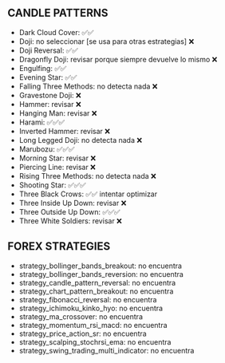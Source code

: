 ## CANDLE PATTERNS

* Dark Cloud Cover: ✅✅
* Doji: no seleccionar [se usa para otras estrategias] ❌
* Doji Reversal: ✅✅
* Dragonfly Doji: revisar porque siempre devuelve lo mismo ❌
* Engulfing: ✅✅
* Evening Star: ✅✅
* Falling Three Methods: no detecta nada ❌
* Gravestone Doji: ❌
* Hammer: revisar ❌
* Hanging Man: revisar ❌
* Harami: ✅✅✅
* Inverted Hammer: revisar ❌
* Long Legged Doji: no detecta nada ❌
* Marubozu: ✅✅✅ 
* Morning Star: revisar ❌
* Piercing Line: revisar ❌
* Rising Three Methods: no detecta nada ❌
* Shooting Star: ✅✅✅
* Three Black Crows: ✅✅ intentar optimizar
* Three Inside Up Down: revisar ❌
* Three Outside Up Down: ✅✅✅
* Three White Soldiers: revisar ❌

## FOREX STRATEGIES

* strategy_bollinger_bands_breakout: no encuentra
* strategy_bollinger_bands_reversion: no encuentra
* strategy_candle_pattern_reversal: no encuentra
* strategy_chart_pattern_breakout: no encuentra
* strategy_fibonacci_reversal: no encuentra
* strategy_ichimoku_kinko_hyo: no encuentra
* strategy_ma_crossover: no encuentra
* strategy_momentum_rsi_macd: no encuentra
* strategy_price_action_sr: no encuentra
* strategy_scalping_stochrsi_ema: no encuentra
* strategy_swing_trading_multi_indicator: no encuentra



